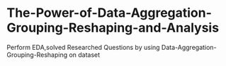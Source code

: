 # The-Power-of-Data-Aggregation-Grouping-Reshaping-and-Analysis

Perform EDA,solved Researched Questions by using Data-Aggregation-Grouping-Reshaping on dataset
